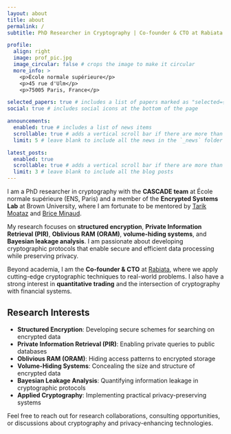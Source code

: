 ```yaml
---
layout: about
title: about
permalink: /
subtitle: PhD Researcher in Cryptography | Co-founder & CTO at Rabiata

profile:
  align: right
  image: prof_pic.jpg
  image_circular: false # crops the image to make it circular
  more_info: >
    <p>École normale supérieure</p>
    <p>45 rue d'Ulm</p>
    <p>75005 Paris, France</p>

selected_papers: true # includes a list of papers marked as "selected={true}"
social: true # includes social icons at the bottom of the page

announcements:
  enabled: true # includes a list of news items
  scrollable: true # adds a vertical scroll bar if there are more than 3 news items
  limit: 5 # leave blank to include all the news in the `_news` folder

latest_posts:
  enabled: true
  scrollable: true # adds a vertical scroll bar if there are more than 3 new posts items
  limit: 3 # leave blank to include all the blog posts
---
```


I am a PhD researcher in cryptography with the **CASCADE team** at École normale supérieure (ENS, Paris) and a member of the **Encrypted Systems Lab** at Brown University, where I am fortunate to be mentored by [Tarik Moataz](https://cs.brown.edu/people/tmoataz/) and [Brice Minaud](https://www.di.ens.fr/brice.minaud/).

My research focuses on **structured encryption**, **Private Information Retrieval (PIR)**, **Oblivious RAM (ORAM)**, **volume-hiding systems**, and **Bayesian leakage analysis**. I am passionate about developing cryptographic protocols that enable secure and efficient data processing while preserving privacy.

Beyond academia, I am the **Co-founder & CTO** at [Rabiata](https://rabiata.com), where we apply cutting-edge cryptographic techniques to real-world problems. I also have a strong interest in **quantitative trading** and the intersection of cryptography with financial systems.

## Research Interests

- **Structured Encryption**: Developing secure schemes for searching on encrypted data
- **Private Information Retrieval (PIR)**: Enabling private queries to public databases
- **Oblivious RAM (ORAM)**: Hiding access patterns to encrypted storage
- **Volume-Hiding Systems**: Concealing the size and structure of encrypted data
- **Bayesian Leakage Analysis**: Quantifying information leakage in cryptographic protocols
- **Applied Cryptography**: Implementing practical privacy-preserving systems

Feel free to reach out for research collaborations, consulting opportunities, or discussions about cryptography and privacy-enhancing technologies.
